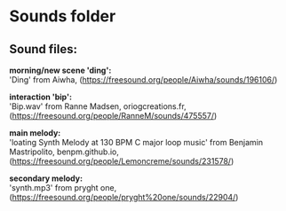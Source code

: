 # Sounds folder

## Sound files:

**morning/new scene 'ding':**  
'Ding' from Aiwha, (https://freesound.org/people/Aiwha/sounds/196106/)

**interaction 'bip':**  
'Bip.wav' from Ranne Madsen, oriogcreations.fr, (https://freesound.org/people/RanneM/sounds/475557/)

**main melody:**  
'loating Synth Melody at 130 BPM C major loop music' from Benjamin Mastripolito, benpm.github.io, (https://freesound.org/people/Lemoncreme/sounds/231578/)

**secondary melody:**  
'synth.mp3' from pryght one, (https://freesound.org/people/pryght%20one/sounds/22904/)
